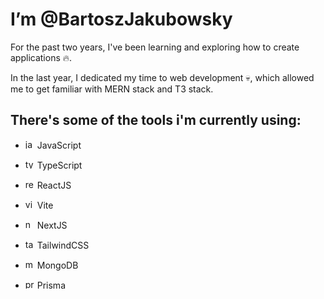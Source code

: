 # I’m @BartoszJakubowsky

For the past two years, I've been learning and exploring how to create applications 🔥. 

In the last year, I dedicated my time to web development 💀, which allowed me to get familiar with MERN stack and T3 stack.

## There's some of the tools i'm currently using:

- <img src="https://github.com/BartoszJakubowsky/BartoszJakubowsky/assets/110412160/a9452bef-665f-4f5e-9c63-6d9aa49819b0" alt="javascript" width=15/> JavaScript

- <img src="https://github.com/BartoszJakubowsky/BartoszJakubowsky/assets/110412160/3e32e853-e0dc-47c4-852e-d2580949dbfb" alt="typescript" width=15/> TypeScript

- <img src="https://github.com/BartoszJakubowsky/BartoszJakubowsky/assets/110412160/15e073b9-7caa-419e-b175-f91beb76e253" alt="react" width=15/> ReactJS

- <img src="https://github.com/BartoszJakubowsky/BartoszJakubowsky/assets/110412160/0e9ddc70-39db-4122-8c02-e63facb5c4a0" alt="vite" width=15/> Vite

- <img src="https://github.com/BartoszJakubowsky/BartoszJakubowsky/assets/110412160/0dc46b7a-a021-466b-bf99-eeed1ad9b1e4" alt="next" width=15/> NextJS

- <img src="https://github.com/BartoszJakubowsky/BartoszJakubowsky/assets/110412160/618df5e0-9a23-4000-a5bb-21bebfa66137" alt="tailwind" width=15/> TailwindCSS

- <img src="https://github.com/BartoszJakubowsky/BartoszJakubowsky/assets/110412160/a6614fca-9d11-4520-a377-0254e473515d" alt="mongodb" width=15/> MongoDB

- <img src="https://github.com/BartoszJakubowsky/BartoszJakubowsky/assets/110412160/e59d5089-4f8c-4091-82f1-dd876b1affc0" alt="prisma" width=15/> Prisma


